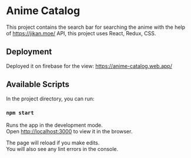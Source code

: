 # Anime Catalog

This project contains the search bar for searching the anime with the help of https://jikan.moe/ API, this project uses React, Redux, CSS.

## Deployment

Deployed it on firebase for the view: https://anime-catalog.web.app/

## Available Scripts

In the project directory, you can run:

### `npm start`

Runs the app in the development mode.\
Open [http://localhost:3000](http://localhost:3000) to view it in the browser.

The page will reload if you make edits.\
You will also see any lint errors in the console.

